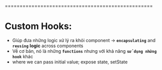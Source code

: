 
==================================================
# Custom Hooks:
* Giúp đưa những logic xử lý ra khỏi component -> **`encapsulating`** and **`reusing`** **logic** across components
* Về cơ bản, nó là những **`functions`** nhưng với khả năng **`sử dụng những hook`** khác
* where we can pass initial value; expose state, setState






